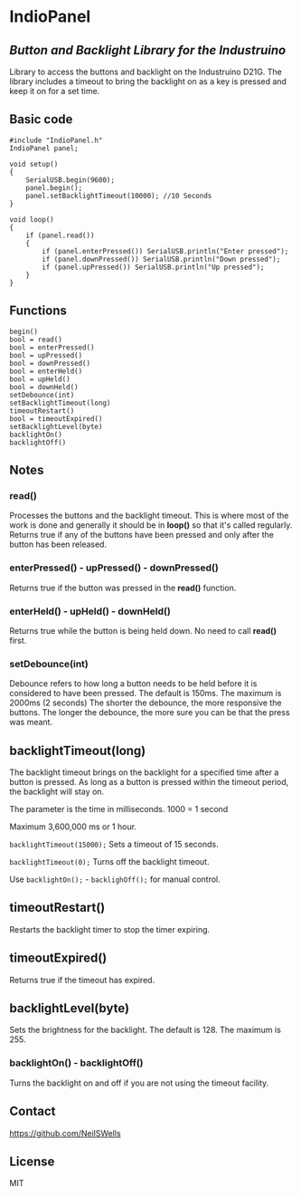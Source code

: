 # IndioPanel
## _Button and Backlight Library for the Industruino_

Library to access the buttons and backlight on the Industruino D21G.
The library includes a timeout to bring the backlight on as a key is pressed and keep it on for a set time.

## Basic code

    #include "IndioPanel.h"
    IndioPanel panel;
    
    void setup()
    {
        SerialUSB.begin(9600);
        panel.begin();
        panel.setBacklightTimeout(10000); //10 Seconds
    }
    
    void loop()
    {
        if (panel.read())
        {
            if (panel.enterPressed()) SerialUSB.println("Enter pressed");
            if (panel.downPressed()) SerialUSB.println("Down pressed");
            if (panel.upPressed()) SerialUSB.println("Up pressed");
        }
    }

## Functions
    begin()
    bool = read()
    bool = enterPressed()
    bool = upPressed()
    bool = downPressed()
    bool = enterHeld()
    bool = upHeld()
    bool = downHeld()
    setDebounce(int)
    setBacklightTimeout(long)
    timeoutRestart()
    bool = timeoutExpired()
    setBacklightLevel(byte)    
    backlightOn()
    backlightOff()

## Notes

### read()
Processes the buttons and the backlight timeout.
This is where most of the work is done and generally it should be in **loop()** so that it's called regularly.
Returns true if any of the buttons have been pressed and only after the button has been released.

### enterPressed() - upPressed() - downPressed()
Returns true if the button was pressed in the **read()** function.

### enterHeld() - upHeld() - downHeld()
Returns true while the button is being held down.
No need to call **read()** first.

### setDebounce(int)
Debounce refers to how long a button needs to be held before it is considered to have been pressed.
The default is 150ms. The maximum is 2000ms (2 seconds)
The shorter the debounce, the more responsive the buttons.
The longer the debounce, the more sure you can be that the press was meant.

## backlightTimeout(long)
The backlight timeout brings on the backlight for a specified time after a button is pressed.
As long as a button is pressed within the timeout period, the backlight will stay on.

The parameter is the time in milliseconds. 1000 = 1 second

Maximum 3,600,000 ms or 1 hour.

`backlightTimeout(15000);` Sets a timeout of 15 seconds.

`backlightTimeout(0);` Turns off the backlight timeout.

Use `backlightOn();` - `backlighOff();` for manual control.

## timeoutRestart()
Restarts the backlight timer to stop the timer expiring.

## timeoutExpired()
Returns true if the timeout has expired.

## backlightLevel(byte)
Sets the brightness for the backlight.
The default is 128. The maximum is 255.

### backlightOn() - backlightOff()
Turns the backlight on and off if you are not using the timeout facility.

## Contact
https://github.com/NeilSWells

## License

MIT
